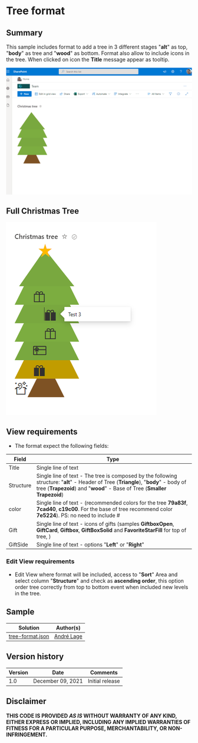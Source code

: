 # Tree format

## Summary
This sample includes format to add a tree in 3 different stages "**alt**" as top, "**body**" as tree and "**wood**" as bottom. Format also allow to include icons in the tree. When clicked on icon the **Title** message appear as tooltip.

![Tree](./assets/ChristmasTree.gif)

## Full Christmas Tree 

![Christmas Tree](./assets/TreePresentes.PNG)

## View requirements
- The format expect the following fields:

Field |Type
--------|---------
Title | Single line of text 
Structure | Single line of text - The tree is composed by the following structure: "**alt**" - Header of Tree (**Triangle**), "**body**" - body of tree (**Trapezoid**) and "**wood**" - Base of Tree (**Smaller Trapezoid**)
color | Single line of text - (recommended colors for the tree **79a83f**, **7cad40**, **c19c00**. For the base of tree recommend color **7e5224**). PS: no need to include #
Gift |  Single line of text - icons of gifts (samples **GiftboxOpen**, **GiftCard**, **Giftbox**, **GiftBoxSolid** and **FavoriteStarFill** for top of tree, )
GiftSide | Single line of text - options "**Left**" or "**Right**"

### Edit View requirements

- Edit View where format will be included, access to "**Sort**" Area and select column "**Structure**" and check as **ascending order**, this option order tree correctly from top to bottom event when included new levels in the tree.


## Sample

Solution|Author(s)
--------|---------
[tree-format.json](./christmas-tree-format.json) | [André Lage](https://twitter.com/aaclage)

## Version history

Version|Date|Comments
-------|----|--------
1.0|December 09, 2021|Initial release


## Disclaimer
**THIS CODE IS PROVIDED *AS IS* WITHOUT WARRANTY OF ANY KIND, EITHER EXPRESS OR IMPLIED, INCLUDING ANY IMPLIED WARRANTIES OF FITNESS FOR A PARTICULAR PURPOSE, MERCHANTABILITY, OR NON-INFRINGEMENT.**
